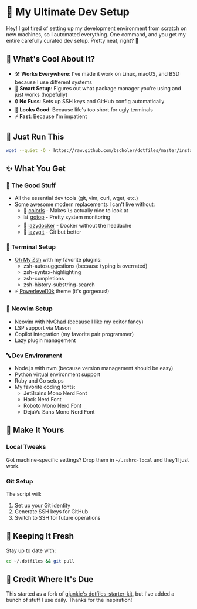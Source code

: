 # 🚀 My Ultimate Dev Setup

Hey! I got tired of setting up my development environment from scratch on new machines, so I automated everything. One command, and you get my entire carefully curated dev setup. Pretty neat, right? 🎉

## 🌟 What's Cool About It?

- 🛠️ **Works Everywhere**: I've made it work on Linux, macOS, and BSD because I use different systems
- 🔄 **Smart Setup**: Figures out what package manager you're using and just works (hopefully)
- 🔒 **No Fuss**: Sets up SSH keys and GitHub config automatically
- 🎨 **Looks Good**: Because life's too short for ugly terminals
- ⚡ **Fast**: Because I'm impatient

## 🚀 Just Run This

```bash
wget --quiet -O - https://raw.github.com/bscholer/dotfiles/master/install.sh | bash -s
```

## ✨ What You Get

### 🔧 The Good Stuff
- All the essential dev tools (git, vim, curl, wget, etc.)
- Some awesome modern replacements I can't live without:
  - 🌈 [colorls](https://github.com/athityakumar/colorls) - Makes `ls` actually nice to look at
  - 📊 [gotop](https://github.com/cjbassi/gotop) - Pretty system monitoring
  - 🐳 [lazydocker](https://github.com/jesseduffield/lazydocker) - Docker without the headache
  - 📝 [lazygit](https://github.com/jesseduffield/lazygit) - Git but better

### 🐚 Terminal Setup
- [Oh My Zsh](https://ohmyz.sh/) with my favorite plugins:
  - zsh-autosuggestions (because typing is overrated)
  - zsh-syntax-highlighting
  - zsh-completions
  - zsh-history-substring-search
- ⚡ [Powerlevel10k](https://github.com/romkatv/powerlevel10k) theme (it's gorgeous!)

### 📝 Neovim Setup
- [Neovim](https://neovim.io/) with [NvChad](https://nvchad.com/) (because I like my editor fancy)
- LSP support via Mason
- Copilot integration (my favorite pair programmer)
- Lazy plugin management

### 🔤 Dev Environment
- Node.js with nvm (because version management should be easy)
- Python virtual environment support
- Ruby and Go setups
- My favorite coding fonts:
  - JetBrains Mono Nerd Font
  - Hack Nerd Font
  - Roboto Mono Nerd Font
  - DejaVu Sans Mono Nerd Font

## 🎨 Make It Yours

### Local Tweaks
Got machine-specific settings? Drop them in `~/.zshrc-local` and they'll just work.

### Git Setup
The script will:
1. Set up your Git identity
2. Generate SSH keys for GitHub
3. Switch to SSH for future operations

## 🔄 Keeping It Fresh

Stay up to date with:

```bash
cd ~/.dotfiles && git pull
```

## 🙌 Credit Where It's Due

This started as a fork of [gjunkie's dotfiles-starter-kit](https://github.com/gjunkie/dotfiles-starter-kit/blob/main/install), but I've added a bunch of stuff I use daily. Thanks for the inspiration!
